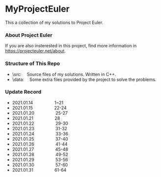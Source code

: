 # MyProjectEuler 
This a collection of my solutions to Project Euler.  

### About Project Euler  
If you are also insterested in this project, find more information in https://projecteuler.net/about.

### Structure of This Repo  
* \src: &emsp;Source files of my solutions. Written in C++.  
* \data: &emsp;Some extra files provided by the project to solve the problems. 

### Update Record
* 2021.01.14&emsp;&emsp;&emsp;&emsp;&emsp;1~21  
* 2021.01.15&emsp;&emsp;&emsp;&emsp;&emsp;22-24  
* 2021.01.20&emsp;&emsp;&emsp;&emsp;&emsp;25-27  
* 2021.01.21&emsp;&emsp;&emsp;&emsp;&emsp;28  
* 2021.01.22&emsp;&emsp;&emsp;&emsp;&emsp;29-30  
* 2021.01.23&emsp;&emsp;&emsp;&emsp;&emsp;31-32  
* 2021.01.24&emsp;&emsp;&emsp;&emsp;&emsp;33-36  
* 2021.01.25&emsp;&emsp;&emsp;&emsp;&emsp;37-40  
* 2021.01.26&emsp;&emsp;&emsp;&emsp;&emsp;41-44  
* 2021.01.27&emsp;&emsp;&emsp;&emsp;&emsp;45-48  
* 2021.01.28&emsp;&emsp;&emsp;&emsp;&emsp;49-52  
* 2021.01.29&emsp;&emsp;&emsp;&emsp;&emsp;53-56  
* 2021.01.30&emsp;&emsp;&emsp;&emsp;&emsp;57-60  
* 2021.01.31&emsp;&emsp;&emsp;&emsp;&emsp;61-64  
